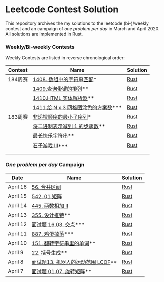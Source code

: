 # Leetcode Contest Solution

This repository archives the my solutions to the leetcode (bi-)/weekly contest and an campaign of *one problem per day* in March and April 2020. All solutions are implemented in Rust.

### Weekly/Bi-weekly Contests

Weekly Contests are listed in reverse chronological order:

| Contest | Name                                                         | Solution                                                     |
| ------- | ------------------------------------------------------------ | ------------------------------------------------------------ |
| 184周赛 | [1408. 数组中的字符串匹配](https://leetcode-cn.com/problems/string-matching-in-an-array/)* | [Rust](https://github.com/ultracold273/leetcode-rs/blob/master/src/contest_184/pr1.rs) |
|         | [1409.查询带键的排列](https://leetcode-cn.com/problems/queries-on-a-permutation-with-key/)** | [Rust](https://github.com/ultracold273/leetcode-rs/blob/master/src/contest_184/pr2.rs) |
|         | [1410.HTML 实体解析器](https://leetcode-cn.com/problems/html-entity-parser/)** | [Rust](https://github.com/ultracold273/leetcode-rs/blob/master/src/contest_184/pr3.rs) |
|         | [1411.给 N x 3 网格图涂色的方案数](https://leetcode-cn.com/problems/number-of-ways-to-paint-n-x-3-grid/)*** | [Rust](https://github.com/ultracold273/leetcode-rs/blob/master/src/contest_184/pr4.rs) |
| 183周赛 | [非递增顺序的最小子序列](https://leetcode-cn.com/problems/minimum-subsequence-in-non-increasing-order/)* | [Rust](https://github.com/ultracold273/leetcode-rs/blob/master/src/contest_183/pr1.rs) |
|         | [将二进制表示减到 1 的步骤数](https://leetcode-cn.com/problems/number-of-steps-to-reduce-a-number-in-binary-representation-to-one/)** | [Rust](https://github.com/ultracold273/leetcode-rs/blob/master/src/contest_183/pr2.rs) |
|         | [最长快乐字符串](https://leetcode-cn.com/problems/longest-happy-string/)** | [Rust](https://github.com/ultracold273/leetcode-rs/blob/master/src/contest_183/pr3.rs) |
|         | [石子游戏 III](https://leetcode-cn.com/problems/stone-game-iii/)*** | [Rust](https://github.com/ultracold273/leetcode-rs/blob/master/src/contest_183/pr4.rs) |
|         |                                                              |                                                              |
|         |                                                              |                                                              |



### *One problem per day* Campaign

| Date     | Name                                                         | Solution                                                     |
| -------- | ------------------------------------------------------------ | ------------------------------------------------------------ |
| April 16 | [56. 合并区间](https://leetcode-cn.com/problems/merge-intervals) | [Rust](https://github.com/ultracold273/leetcode-rs/blob/master/src/everyday/apr_16.rs) |
| April 15 | [542. 01 矩阵](https://leetcode-cn.com/problems/01-matrix)   | [Rust](https://github.com/ultracold273/leetcode-rs/blob/master/src/everyday/apr_15.rs) |
| April 14 | [445. 两数相加 II](https://leetcode-cn.com/problems/add-two-numbers-ii) | [Rust](https://github.com/ultracold273/leetcode-rs/blob/master/src/everyday/apr_14.rs) |
| April 13 | [355. 设计推特](https://leetcode-cn.com/problems/design-twitter)** | [Rust](https://github.com/ultracold273/leetcode-rs/blob/master/src/everyday/apr_13.rs) |
| April 12 | [面试题 16.03. 交点](https://leetcode-cn.com/problems/intersection-lcci/)*** | [Rust](https://github.com/ultracold273/leetcode-rs/blob/master/src/everyday/apr_12.rs) |
| April 11 | [887. 鸡蛋掉落](https://leetcode-cn.com/problems/super-egg-drop)*** | [Rust](https://github.com/ultracold273/leetcode-rs/blob/master/src/everyday/apr_11.rs) |
| April 10 | [151. 翻转字符串里的单词](https://leetcode-cn.com/problems/reverse-words-in-a-string)** | [Rust](https://github.com/ultracold273/leetcode-rs/blob/master/src/everyday/apr_10.rs) |
| April 9  | [22. 括号生成](https://leetcode-cn.com/problems/generate-parentheses)** | [Rust](https://github.com/ultracold273/leetcode-rs/blob/master/src/everyday/apr_9.rs) |
| April 8  | [面试题13. 机器人的运动范围  LCOF](https://leetcode-cn.com/problems/ji-qi-ren-de-yun-dong-fan-wei-lcof/)** | [Rust](https://github.com/ultracold273/leetcode-rs/blob/master/src/everyday/apr_8.rs) |
| April 7  | [面试题 01.07. 旋转矩阵](https://leetcode-cn.com/problems/rotate-matrix-lcci/)** | [Rust](https://github.com/ultracold273/leetcode-rs/blob/master/src/everyday/apr_7.rs) |

